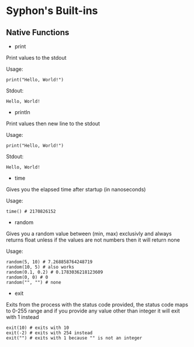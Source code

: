 # Syphon's Built-ins

## Native Functions

- print

Print values to the stdout

Usage:

```
print("Hello, World!")
```

Stdout:

```
Hello, World!
```

- println

Print values then new line to the stdout

Usage:

```
print("Hello, World!")
```

Stdout:

```
Hello, World!

```

- time

Gives you the elapsed time after startup (in nanoseconds)

Usage:

```
time() # 2170826152
```

- random

Gives you a random value between (min, max) exclusivly and always returns float unless if the values are not numbers then it will return none

Usage:

```
random(5, 10) # 7.268858764248719
random(10, 5) # also works
random(0.1, 0.2) # 0.1783036218123609
random(0, 0) # 0
random("", "") # none
```

- exit

Exits from the process with the status code provided, the status code maps to 0-255 range and if you provide any value other than integer it will exit with 1 instead

```
exit(10) # exits with 10
exit(-2) # exits with 254 instead
exit("") # exits with 1 because "" is not an integer
```
